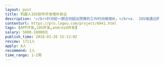 ```yaml
---                
layout: post       
title: 机器人IOS软件开发增补协议           
description: '</br>针对前一期合同超出预算的工作时间做增补。</br>a.	IOS端通过网络进行设备发现，并通过点选，输入pin码连接到机器人的功能及相关页面</br>b.	实现Mina库在IOS端的基本功能，可以和Loomo之间接收和发送消息，并处理心跳</br>c.	实现基于Socket的Camera图像传递，和画面显示组件，</br>d.	实现基于Socket的语音传递和播放组件</br>e.	账号登陆，注册，密码修改，忘记密码，昵称设置，等功能和页面的开发</br>f.	Settings页面，包括断开连接功能，机器人编号，版本号等信息的读取，展示功能</br>h.	SBV形态主页面开发：包括音量条件，Settings入口，机器人形态展示（图片序列），滑动底盘事件，剩余里程显示，当日骑行信息显示（解锁Ride Skill后），限速按钮，里程重置按钮，Rocker进入按钮</br>i.	Rocker界面：包括限速条，控制摇杆的界面和功能</br>j.	骑行页面：包括展示速度和限速的仪表盘，骑行数据展示，限速，记录重置，喇叭按钮</br>m.	Ride Skill：包括仪表盘，今日，7日内，30日内，最佳纪录的滑动效果，数据展示，主状图展示设置页面的菜单上下滑动效果，设置页面中的各项功能</br>n.	Camera Basic Skill：包括图传，摇杆，摇杆设置页面，拍照录像按钮，Gallery小图标展示和快捷入口</br>o.	Following Shot Skill：包括图传，拍照录像按钮，Gallery小图标展示和快捷入，头部跟随/整体跟随模式切换，跟随模式多人点选功能（Android端后续会完成）</br>p.	Dolly Skill：包括图传，摇杆，摇杆设置页面，拍照录像按钮，Gallery小图标展示和快捷入口，右上角小地图轨迹展示及路径控制按钮</br>q.	Voice Skill：包括标签页切换效果，语音命令展示，语音设置页面</br>r.	Shadow Skill：包括技能信息展示，开始跟随按钮及之后按钮动画效果，技能设置页面</br>s.	Avatar Skill（Android端后续会完成）：包括图传，语音传递，包含完整的技能卡片信息展示，摇杆，摇杆设置页面，录像按钮，摇杆，拍照录像按钮，发送TTS文字，TTS快捷键功能，TTS历史信息保存和清除功能，音量控制功能，发送表情，Gallery小图标展示和快捷入口，分享到其他应用的功能</br>'     
contenturl: https://pro.lagou.com/project/6941.html      
tags: [APP开发,iOS开发,android开发]            
salary: 5000-10000元          
publish_time: 2018-03-26 15:13:02         
review: 1711人                   
apply: 8人                   
recommend: 1人                   
time_range: 1-2周              
---                 
```

